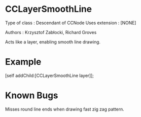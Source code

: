 CCLayerSmoothLine
=================

Type of class  : Descendant of CCNode
Uses extension : [NONE]

Authors : Krzysztof Zabłocki, Richard Groves  

Acts like a layer, enabling smooth line drawing.

Example
=======

[self addChild:[CCLayerSmoothLine layer]];  

Known Bugs
==========
Misses round line ends when drawing fast zig zag pattern.  

